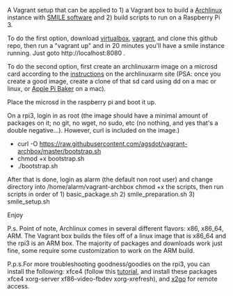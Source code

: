 A Vagrant setup that can be applied to 1) a Vagrant box to build a [Archlinux](https://www.archlinux.org/) instance with [SMILE software](https://gse-it.stanford.edu/research/project/smile) and 2) build scripts to run on a Raspberry Pi 3.

To do the first option, download [virtualbox](https://www.virtualbox.org/wiki/Downloads), [vagrant](https://www.vagrantup.com/downloads.html), and clone this github repo, then run a "vagrant up" and in 20 minutes you'll have a smile instance running. Just goto http://localhost:8080 .

To do the second option, first create an archlinuxarm image on a microsd card according to the [instructions](https://archlinuxarm.org/platforms/armv8/broadcom/raspberry-pi-3) on the archlinuxarm site (PSA: once you create a good image, create a clone of that sd card using dd on a mac or linux, or [Apple Pi Baker](http://www.tweaking4all.com/software/macosx-software/macosx-apple-pi-baker/) on a mac).

Place the microsd in the raspberry pi and boot it up.

On a rpi3, login in as root (the image should have a minimal amount of packages on it; no git, no wget, no sudo, etc (no nothing, and yes that's a double negative...). However, curl is included on the image.)
  - curl -O https://raw.githubusercontent.com/agsdot/vagrant-archbox/master/bootstrap.sh
  - chmod +x bootstrap.sh
  - ./bootstrap.sh

After that is done, login as alarm (the default non root user) and change directory into /home/alarm/vagrant-archbox
chmod +x the scripts, then run scripts in order of 1) basic_package.sh 2) smile_preparation.sh 3) smile_setup.sh

Enjoy

P.s. Point of note, Archlinux comes in several different flavors: x86, x86_64, ARM.  The Vagrant box builds the files off of a linux image that is x86_64 and the rpi3 is an ARM box. The majority of packages and downloads work just fine, some require some customization to work on the ARM build.

P.p.s.For more troubleshooting goodness/goodies on the rpi3, you can install the following: xfce4 (follow this [tutorial](https://www.zybuluo.com/yangxuan/note/344907), and install these packages  xfce4 xorg-server xf86-video-fbdev xorg-xrefresh), and [x2go](https://wiki.archlinux.org/index.php/X2Go) for remote access.
